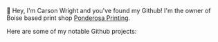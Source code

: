 👋 Hey, I'm Carson Wright and you've found my Github! I'm the owner of Boise based print shop [Ponderosa Printing](https://www.ponderosaprinting.com).

Here are some of my notable Github projects:
